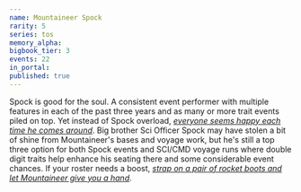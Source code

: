```yaml
---
name: Mountaineer Spock
rarity: 5
series: tos
memory_alpha:
bigbook_tier: 3
events: 22
in_portal:
published: true
---
```


Spock is good for the soul. A consistent event performer with multiple features in each of the past three years and as many or more trait events piled on top. Yet instead of Spock overload, [_everyone seems happy each time he comes around_](https://www.youtube.com/watch?v=NkVQnZ3xndI). Big brother Sci Officer Spock may have stolen a bit of shine from Mountaineer's bases and voyage work, but he's still a top three option for both Spock events and SCI/CMD voyage runs where double digit traits help enhance his seating there and some considerable event chances. If your roster needs a boost, [_strap on a pair of rocket boots and let Mountaineer give you a hand_](https://www.youtube.com/watch?v=_PRxN-KNqLs&t=247).

